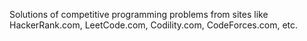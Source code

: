 Solutions of competitive programming problems from sites like HackerRank.com, LeetCode.com, Codility.com, CodeForces.com, etc.
